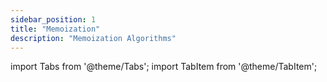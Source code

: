 ```yaml
---
sidebar_position: 1
title: "Memoization"
description: "Memoization Algorithms"
---
```

import Tabs from '@theme/Tabs';
import TabItem from '@theme/TabItem';

